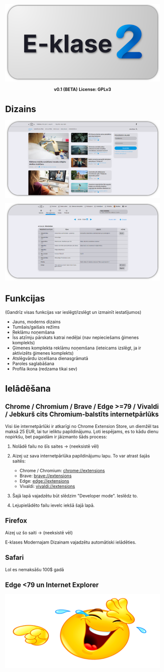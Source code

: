 <p align="center">
	<a href="https://github.com/d-avis/e-klase-2">
		<img src="https://github.com/d-avis/e-klase-2/raw/master/assets/banner.png" alt="E-klase 2">
	</a>
</p>
<p align="center">
    <b>v0.1 (BETA)</b>
    <b>License: GPLv3</b>
</p>

# Dizains

![Sākumlapa](https://github.com/d-avis/e-klase-2/raw/master/assets/home.png)

![Dienasgrāmata](https://github.com/d-avis/e-klase-2/raw/master/assets/diary.png)

# Funkcijas

(Gandrīz visas funkcijas var ieslēgt/izslēgt un izmainīt iestatījumos)

- Jauns, moderns dizains
- Tumšais/gaišais režīms
- Reklāmu noņemšana
- Īss atzīmju pārskats katrai nedēļai (nav nepieciešams ģimenes komplekts)
- Ģimenes komplekta reklāmu noņemšana (ieteicams izslēgt, ja ir aktivizēts ģimenes komplekts)
- Atslēgvārdu izcelšana dienasgrāmatā
- Paroles saglabāšana
- Profila ikona (redzama tikai sev)

# Ielādēšana

## Chrome / Chromium / Brave / Edge >=79 / Vivaldi / Jebkurš cits Chromium-balstīts internetpārlūks

Visi šie internetpārlūki ir atkarīgi no Chrome Extension Store, un diemžēl tas maksā 25 EUR, lai tur ieliktu
papildinājumu. Ļoti iespējams, es to kādu dienu nopirkšu, bet pagaidām ir jāizmanto šāds process:

1. Nolādē failu no šīs saites -> (neeksistē vēl)

2. Aizej uz sava internetpārlūka papildinājumu lapu. To var atrast šajās saitēs:
    - Chrome / Chromium: [chrome://extensions](chrome://extensions)
    - Brave: [brave://extensions](brave://extensions)
    - Edge: [edge://extensions](edge://extensions)
    - Vivaldi: [vivaldi://extensions](vivaldi://extensions)

3. Šajā lapā vajadzētu būt slēdzim "Developer mode". Ieslēdz to.

4. Lejupielādēto failu ievelc iekšā šajā lapā.

## Firefox

Aizej uz šo saiti -> (neeksistē vēl)

E-klases Modernajam Dizainam vajadzētu automātiski ielādēties.

## Safari

Lol es nemaksāšu 100$ gadā

## Edge <79 un Internet Explorer

![😂😂😂](https://github.com/d-avis/e-klase-2/raw/master/assets/laughing.png)